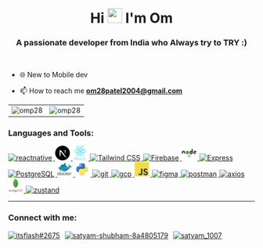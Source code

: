 <h1 align="center">Hi <img src="https://github.com/TheDudeThatCode/TheDudeThatCode/blob/master/Assets/Hi.gif" width="30px" height="30px"> I'm Om</h1>
<h3 align="center">A passionate developer from India who Always try to TRY :)</h3>

<p align="left"> <img src="https://komarev.com/ghpvc/?username=omp28" alt="" /> </p>

- 🌐 New to Mobile dev

- 📫 How to reach me **om28patel2004@gmail.com**

<table>
  <tr>
    <td><img src="https://github-readme-stats-itsflash10.vercel.app/api?username=omp28&show_icons=true&locale=en&theme=radical&hide_border=true" alt="omp28" /></td>
    <td><img src="https://github-readme-streak-stats.herokuapp.com?user=omp28&theme=radical&hide_border=true" alt="omp28" /></td>
  </tr>
</table>

<h3 align="left">Languages and Tools:</h3>
<p align="left">
 <a href="https://reactnative.dev/" target="_blank">
    <img src="https://reactnative.dev/img/header_logo.svg" alt="reactnative" width="30px" style="margin-right:2px;" />
  </a>
  <a href="https://nextjs.org/" target="_blank">
    <img src="https://raw.githubusercontent.com/devicons/devicon/master/icons/nextjs/nextjs-original.svg" alt="nextjs" width="30px" style="margin-right:2px;" />
  </a>
  <a href="https://reactjs.org/" target="_blank">
    <img src="https://raw.githubusercontent.com/devicons/devicon/master/icons/react/react-original-wordmark.svg" alt="react" width="30px" style="margin-right:2px;" />
  </a> 
  <a href="https://tailwindcss.com/" target="_blank">
    <img src="https://user-images.githubusercontent.com/25181517/202896760-337261ed-ee92-4979-84c4-d4b829c7355d.png" alt="Tailwind CSS" title="Tailwind CSS" width="30px" style="margin-right:2px;" />
  </a>
  <a href="https://firebase.google.com/" target="_blank">
    <img src="https://user-images.githubusercontent.com/25181517/189716855-2c69ca7a-5149-4647-936d-780610911353.png" alt="Firebase" title="Firebase" width="30px" style="margin-right:2px;" />
  </a>
  <a href="https://nodejs.org" target="_blank">
    <img src="https://raw.githubusercontent.com/devicons/devicon/master/icons/nodejs/nodejs-original-wordmark.svg" alt="nodejs" width="30px" style="margin-right:2px;" />
  </a> 
  <a href="https://expressjs.com/" target="_blank">
    <img src="https://user-images.githubusercontent.com/25181517/183859966-a3462d8d-1bc7-4880-b353-e2cbed900ed6.png" alt="Express" title="Express" width="30px" style="margin-right:2px;" />
  </a>
  <a href="https://www.postgresql.org/" target="_blank">
    <img src="https://user-images.githubusercontent.com/25181517/117208740-bfb78400-adf5-11eb-97bb-09072b6bedfc.png" alt="PostgreSQL" title="PostgreSQL" width="30px" style="margin-right:2px;" />
  </a>
  <a href="https://www.docker.com/" target="_blank">
    <img src="https://raw.githubusercontent.com/devicons/devicon/master/icons/docker/docker-original-wordmark.svg" alt="docker" width="30px" style="margin-right:2px;" />
  </a>
  <a href="https://www.python.org" target="_blank">
    <img src="https://raw.githubusercontent.com/devicons/devicon/master/icons/python/python-original.svg" alt="python" width="30px" style="margin-right:2px;" />
  </a>
  <a href="https://git-scm.com/" target="_blank">
    <img src="https://www.vectorlogo.zone/logos/git-scm/git-scm-icon.svg" alt="git" width="30px" style="margin-right:2px;" />
  </a> 
  <a href="https://cloud.google.com" target="_blank">
    <img src="https://www.vectorlogo.zone/logos/google_cloud/google_cloud-icon.svg" alt="gcp" width="30px" style="margin-right:2px;" />
  </a>
  <!-- Additional Relevant Technologies -->
  <a href="https://www.javascript.com/" target="_blank">
    <img src="https://raw.githubusercontent.com/devicons/devicon/master/icons/javascript/javascript-original.svg" alt="javascript" width="30px" style="margin-right:2px;" />
  </a>
  <a href="https://www.figma.com/" target="_blank">
    <img src="https://www.vectorlogo.zone/logos/figma/figma-icon.svg" alt="figma" width="30px" style="margin-right:2px;" />
  </a>
  <a href="https://www.postman.com/" target="_blank">
    <img src="https://www.vectorlogo.zone/logos/getpostman/getpostman-icon.svg" alt="postman" width="30px" style="margin-right:2px;" />
  </a>
  <a href="https://axios-http.com/" target="_blank">
    <img src="https://www.vectorlogo.zone/logos/axios/axios-icon.svg" alt="axios" width="30px" style="margin-right:2px;" />
  </a>
  <a href="https://www.mongodb.com/" target="_blank">
    <img src="https://raw.githubusercontent.com/devicons/devicon/master/icons/mongodb/mongodb-original-wordmark.svg" alt="mongodb" width="30px" style="margin-right:2px;" />
  </a>
  <a href="https://zustand.pmnd.rs/" target="_blank">
    <img src="https://user-images.githubusercontent.com/25181517/192149984-3f58e05a-2e1e-4a68-911f-47c1374b6b29.png" alt="zustand" title="Zustand" width="30px" style="margin-right:2px;" />
  </a>
</p>

---

<h3 align="left">Connect with me:</h3>
<p align="left" style="display: flex; gap: 10px;">
<a href="https://x.com/__omp28__"><img align="center" src="https://uxwing.com/wp-content/themes/uxwing/download/brands-and-social-media/x-social-media-logo-icon.png" alt="itsflash#2675" height="30" /></a>
<a href="https://www.linkedin.com/in/om-patel-b55a3424b/" target="blank"><img align="center" src="https://raw.githubusercontent.com/rahuldkjain/github-profile-readme-generator/master/src/images/icons/Social/linked-in-alt.svg" alt="satyam-shubham-8a4805179" height="30" /></a>
<a href="https://instagram.com/_omp28.__ " target="blank"><img align="center" src="https://raw.githubusercontent.com/rahuldkjain/github-profile-readme-generator/master/src/images/icons/Social/instagram.svg" alt="satyam_1007" height="30"/></a>
</p>
